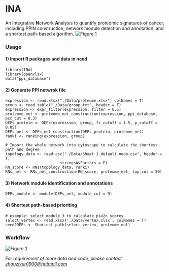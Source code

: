 # INA

An **I**ntegrative **N**etwork **A**nalysis to quantify proteomic signatures of cancer, including  PPIN construction, network module detection and annotation, and a shortest path-based algorithm.
![Figure 1](https://user-images.githubusercontent.com/95513476/235615310-1f15fe2e-5bd8-4105-b04e-3e3e7df4c774.jpg)

### Usage
 #### 1) Import R packages and data in need
  ```
library(INA)
library(openxlsx)
data("ppi_database")
  ```
 
 #### 2) Generate PPI netwrok file
  ```
expression <- read.xlsx("./Data/proteome.xlsx", colNames = T)
group <- read.table("./Data/group.txt", header = T)
expression <- expr_filter(expression, filter = 0.5)
proteome_net <- proteome_net_construction(expression, ppi_database, pcc_cut = 0.3)
DEPs_protein <- DEPs(expression, group, fc_cutoff = 1.5, p_cutoff = 0.05)
DEPs_net <- DEPs_net_construction(DEPs_protein, proteome_net)
ranki <- ranking(expression, group)

# Import the whole network into cytoscape to calculate the shortest path and degree
topology_data <- read.csv("./Data/Sheet 1 default node.csv", header = T, 
                          stringsAsFactors = F)
RN_score <- RNs(topology_data, ranki)
RNs_net <- RNs_net_construction(RN_score, proteome_net, top_cut = 50)
  ```
  
 #### 3) Network module identification and annotations
  ```
DEPs_module <- module(DEPs_net, module_cut = 9)
  ```
 
 #### 4) Shortest path-based prioriting
  ```
# example: select module 3 to calculate psv2n scores
select_vertex <- read.xlsx('./Data/vertex.xlsx', colNames = T)
seed2DEPs <- Shortest_path(select_vertex, proteome_net)
  ```

### Workflow
![Figure 2](https://user-images.githubusercontent.com/95513476/235616070-b1e80919-d319-4ff2-8880-8247399d3f38.jpg)

 *For requirement of more data and code, please contact zhouziyun1900@hotmail.com*  
